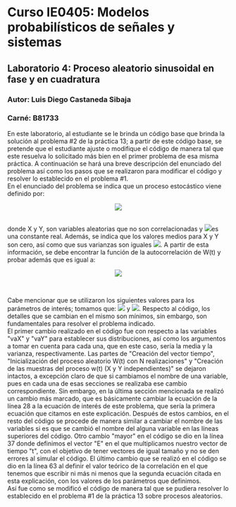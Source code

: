 # Curso IE0405: Modelos probabilísticos de señales y sistemas
## Laboratorio 4: Proceso aleatorio sinusoidal en fase y en cuadratura 
### Autor: Luis Diego Castaneda Sibaja
### Carné: B81733

  En este laboratorio, al estudiante se le brinda un código base que brinda la solución al problema #2 de la práctica 13; a partir de este código base, se pretende que el estudiante ajuste o modifique el código de manera tal que este resuelva lo solicitado más bien en el primer problema de esa misma práctica. A continuación se hará una breve descripción del enunciado del problema así como los pasos que se realizaron para modificar el código y resolver lo establecido en el problema #1. <br/>
  En el enunciado del problema se indica que un proceso estocástico viene definido por:
  <p align="center">
    <img src="https://render.githubusercontent.com/render/math?math=W(t) = Xcos(\omega_{0}t) + Ysin(\omega_{0}t)">
  </p> <br/>
  donde X y Y, son variables aleatorias que no son correlacionadas y <img src="https://render.githubusercontent.com/render/math?math=\omega_{0}">es una constante real. Además, se indica que los valores medios para X y Y son cero, así como que sus varianzas son iguales <img src="https://render.githubusercontent.com/render/math?math=\sigma_{X}^2 = \sigma_{Y}^2 = \sigma^2">. A partir de esta información, se debe encontrar la función de la autocorrelación de W(t) y probar además que es igual a: <br/>
  <p align="center">
    <img src="https://render.githubusercontent.com/render/math?math=R_{ww} = \sigma^2cos(\omega_{0}\tau)"> 
  </p> <br/>
  
  Cabe mencionar que se utilizaron los siguientes valores para los parámetros de interés; tomamos que: <img src="https://render.githubusercontent.com/render/math?math=\omega_{0} = 5"> y <img src="https://render.githubusercontent.com/render/math?math=\sigma = 10">. Respecto al código, los detalles que se cambian en el mismo son mínimos, sin embargo, son fundamentales para resolver el problema indicado. <br/>
  El primer cambio realizado en el código fue con respecto a las variables "vaX" y  "vaY" para establecer sus distribuciones, así como los argumentos a tomar en cuenta para cada una, que en este caso, sería la media y la varianza, respectivamente. Las partes de "Creación del vector tiempo", "Inicialización del proceso aleatorio W(t) con N realizaciones" y "Creación de las muestras del proceso w(t) (X y Y independientes)" se dejaron intactos, a excepción claro de que si cambiamos el nombre de una variable, pues en cada una de esas secciones se realizaba ese cambio correspondiente. Sin embargo, en la última sección mencionada se realizó un cambio más marcado, que es básicamente cambiar la ecuación de la línea 28 a la ecuación de interés de este problema, que sería la primera ecuación que citamos en este explicación. Después de estos cambios, en el resto del código se procede de manera similar a cambiar el nombre de las variables si es que se cambió el nombre del alguna variable en las líneas superiores del código. Otro cambio "mayor" en el código se dio en la línea 37 donde definimos el vector "E" en el que multiplicamos nuestro vector de tiempo "t", con el objetivo de tener vectores de igual tamaño y no se den errores al simular el código. El último cambio que se realizó en el código se dio en la línea 63 al definir el valor teórico de la correlación en el que tenemos que escribir ni más ni menos que la segunda ecuación citada en esta explicación, con los valores de los parámetros que definimos. <br/>
  Así fue como se modificó el código de manera tal que se pudiera resolver lo establecido en el problema #1 de la práctica 13 sobre procesos aleatorios.
